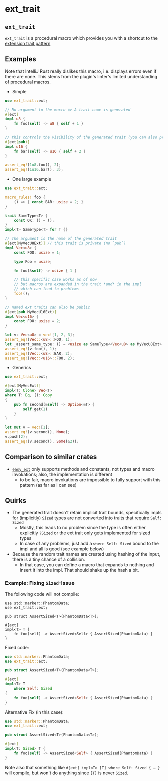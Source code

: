 # ext_trait

## `ext_trait`
`ext_trait` is a procedural macro which provides you with a shortcut to the [extension trait pattern][1]

[1]: https://github.com/rust-lang/rfcs/blob/master/text/0445-extension-trait-conventions.md
## Examples
Note that IntelliJ Rust really dislikes this macro, i.e. displays errors even if there are none.
This stems from the plugin's linter's limited understanding of procedural macros.

- Simple
```rust
use ext_trait::ext;

// No argument to the macro => A trait name is generated
#[ext]
impl u8 {
    fn foo(self) -> u8 { self + 1 }
}

// this controls the visibility of the generated trait (you can also provide `pub(crate)` etc.)
#[ext(pub)]
impl u16 {
    fn bar(self) -> u16 { self + 2 }
}

assert_eq!(1u8.foo(), 2);
assert_eq!(1u16.bar(), 3);
```

- One large example
```rust
use ext_trait::ext;

macro_rules! foo {
    () => { const BAR: usize = 2; }
}

trait SameType<T> {
    const OK: () = ();
}
impl<T> SameType<T> for T {}

// The argument is the name of the generated trait
#[ext(MyVecU8Ext)] // this trait is private (no `pub`)
impl Vec<u8> {
    const FOO: usize = 1;

    type Foo = usize;

    fn foo(&self) -> usize { 1 }

    // this specific case works as of now
    // but macros are expanded in the trait *and* in the impl
    // which can lead to problems
    foo!();
}

// named ext traits can also be public
#[ext(pub MyVecU16Ext)]
impl Vec<u16> {
    const FOO: usize = 2;
}

let v: Vec<u8> = vec![1, 2, 3];
assert_eq!(Vec::<u8>::FOO, 1);
let _assert_same_type: () = <usize as SameType<<Vec<u8> as MyVecU8Ext>::Foo>>::OK;
assert_eq!(v.foo(), 1);
assert_eq!(Vec::<u8>::BAR, 2);
assert_eq!(Vec::<u16>::FOO, 2);
```

- Generics
```rust
use ext_trait::ext;

#[ext(MyVecExt)]
impl<T: Clone> Vec<T>
where T: Eq, (): Copy
{
    pub fn second(&self) -> Option<&T> {
        self.get(1)
    }
}

let mut v = vec![1];
assert_eq!(v.second(), None);
v.push(2);
assert_eq!(v.second(), Some(&2));
```

## Comparison to similar crates
- [`easy_ext`](https://crates.io/crates/easy-ext) only supports methods and constants, not types and macro invokations; also, the implementation is different
    - to be fair, macro invokations are impossible to fully support with this pattern (as far as I can see)

## Quirks
- The generated trait doesn't retain implicit trait bounds, specifically impls for (implicitly) `Sized` types are not
   converted into traits that require `Self: Sized`
    - Mostly, this leads to no problem since the type is often either explicitly `?Sized` or
        the ext trait only gets implemented for sized types
    - In case of any problems, just add a `where Self: Sized` bound to the impl and all is good (see example below)
- Because the random trait names are created using hashing of the input, there is a tiny chance of a collision.
    - In that case, you can define a macro that expands to nothing and insert it into the impl. That should shake up the hash a bit.

### Example: Fixing `Sized`-Issue
The following code will not compile:
```compile_fail
use std::marker::PhantomData;
use ext_trait::ext;

pub struct AssertSized<T>(PhantomData<T>);

#[ext]
impl<T> T {
    fn foo(self) -> AssertSized<Self> { AssertSized(PhantomData) }
}
```

Fixed code:
```rust
use std::marker::PhantomData;
use ext_trait::ext;

pub struct AssertSized<T>(PhantomData<T>);

#[ext]
impl<T> T
    where Self: Sized
{
    fn foo(self) -> AssertSized<Self> { AssertSized(PhantomData) }
}
```

Alternative Fix (in this case):
```rust
use std::marker::PhantomData;
use ext_trait::ext;

pub struct AssertSized<T>(PhantomData<T>);

#[ext]
impl<T: Sized> T {
    fn foo(self) -> AssertSized<Self> { AssertSized(PhantomData) }
}
```

Note also that something like `#[ext] impl<T> [T] where Self: Sized { … }` will compile, but won't do anything since `[T]` is never `Sized`.
